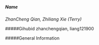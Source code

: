 <h5>Name</h5> <em>    ZhanCheng Qian, Zhiliang Xie (Terry)</em>

  
#####Gihubid
      zhanchengqian, liang121900

#####General Information
      
